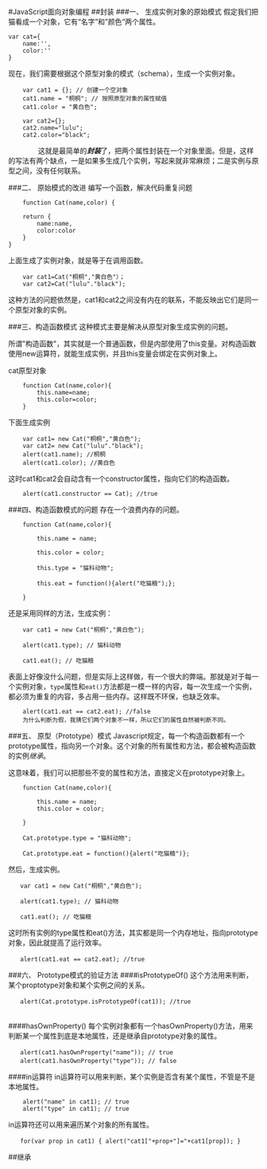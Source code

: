#JavaScript面向对象编程
##封装
###一、 生成实例对象的原始模式
假定我们把猫看成一个对象，它有“名字”和”颜色“两个属性。

    var cat={
        name:'',
        color:''
    }

现在，我们需要根据这个原型对象的模式（schema），生成一个实例对象。

        var cat1 = {}; // 创建一个空对象
        cat1.name = "桐桐"; // 按照原型对象的属性赋值
        cat1.color = "黄白色";
        
        var cat2={};
        cat2.name="lulu";
        cat2.color="black";
　　　　
这就是最简单的***封装***了，把两个属性封装在一个对象里面。但是，这样的写法有两个缺点，一是如果多生成几个实例，写起来就非常麻烦；二是实例与原型之间，没有任何联系。

###二、 原始模式的改进
编写一个函数，解决代码重复问题

        function Cat(name,color) {
        
        return {
            name:name,
            color:color
        }
    } 

上面生成了实例对象，就是等于在调用函数。

        var cat1=Cat("桐桐","黄白色"）；
        var cat2=Cat("lulu"."black");
        
这种方法的问题依然是，cat1和cat2之间没有内在的联系，不能反映出它们是同一个原型对象的实例。

###三、构造函数模式
这种模式主要是解决从原型对象生成实例的问题。

所谓"构造函数"，其实就是一个普通函数，但是内部使用了this变量。对构造函数使用new运算符，就能生成实例，并且this变量会绑定在实例对象上。 

cat原型对象

        function Cat(name,color){
            this.name=name;
            this.color=color;
        }
    
    
下面生成实例

        var cat1= new Cat("桐桐","黄白色");
        var cat2= new Cat("lulu"."black");
        alert(cat1.name); //桐桐
        alert(cat1.color); //黄白色

这时cat1和cat2会自动含有一个constructor属性，指向它们的构造函数。

        alert(cat1.constructor == Cat); //true
        
###四、构造函数模式的问题
存在一个浪费内存的问题。

        function Cat(name,color){

            this.name = name;

            this.color = color;

            this.type = "猫科动物";

            this.eat = function(){alert("吃猫粮");};

        } 

还是采用同样的方法，生成实例：

        var cat1 = new Cat("桐桐","黄白色");

        alert(cat1.type); // 猫科动物

        cat1.eat(); // 吃猫粮
        
表面上好像没什么问题，但是实际上这样做，有一个很大的弊端。那就是对于每一个实例对象，`type`属性和`eat()`方法都是一模一样的内容，每一次生成一个实例，都必须为重复的内容，多占用一些内存。这样既不环保，也缺乏效率。

        alert(cat1.eat == cat2.eat); //false
        为什么判断为假，我猜它们两个对象不一样，所以它们的属性自然被判断不同。
        
###五、 原型（Prototype）模式 
Javascript规定，每一个构造函数都有一个prototype属性，指向另一个对象。这个对象的所有属性和方法，都会被构造函数的实例*继承*。

这意味着，我们可以把那些不变的属性和方法，直接定义在prototype对象上。

        function Cat(name,color){

            this.name = name;
            this.color = color;

        }

        Cat.prototype.type = "猫科动物";

        Cat.prototype.eat = function(){alert("吃猫粮")}; 
        
然后，生成实例。

    　　var cat1 = new Cat("桐桐","黄白色");

    　　alert(cat1.type); // 猫科动物

    　　cat1.eat(); // 吃猫粮

这时所有实例的type属性和eat()方法，其实都是同一个内存地址，指向prototype对象，因此就提高了运行效率。

    　　alert(cat1.eat == cat2.eat); //true

###六、 Prototype模式的验证方法 
####isPrototypeOf()
这个方法用来判断，某个proptotype对象和某个实例之间的关系。

    　　alert(Cat.prototype.isPrototypeOf(cat1)); //true
    　　
####hasOwnProperty()
每个实例对象都有一个hasOwnProperty()方法，用来判断某一个属性到底是本地属性，还是继承自prototype对象的属性。

    　　alert(cat1.hasOwnProperty("name")); // true
    　　alert(cat1.hasOwnProperty("type")); // false

####in运算符
in运算符可以用来判断，某个实例是否含有某个属性，不管是不是本地属性。

        alert("name" in cat1); // true
        alert("type" in cat1); // true
        
in运算符还可以用来遍历某个对象的所有属性。

    　　for(var prop in cat1) { alert("cat1["+prop+"]="+cat1[prop]); }
##继承
